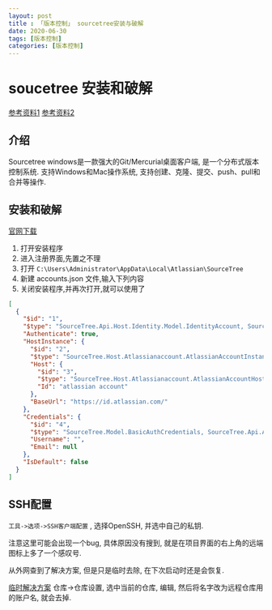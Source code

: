 ```yaml
---
layout: post
title : 「版本控制」 sourcetree安装与破解
date: 2020-06-30
tags: [版本控制]
categories: [版本控制]
---
```

# soucetree 安装和破解

[参考资料1](https://www.jianshu.com/p/d02e9fba7cf3)
[参考资料2](https://www.jianshu.com/p/d839d4571b86)

## 介绍

Sourcetree windows是一款强大的Git/Mercurial桌面客户端, 是一个分布式版本控制系统. 支持Windows和Mac操作系统, 支持创建、克隆、提交、push、pull和合并等操作.

## 安装和破解

[官网下载](https://www.sourcetreeapp.com/)

1. 打开安装程序
2. 进入注册界面,先置之不理
3. 打开 `C:\Users\Administrator\AppData\Local\Atlassian\SourceTree` 
4. 新建 accounts.json 文件,输入下列内容
5. 关闭安装程序,并再次打开,就可以使用了

``` json
[  
  {  
    "$id": "1",  
    "$type": "SourceTree.Api.Host.Identity.Model.IdentityAccount, SourceTree.Api.Host.Identity",  
    "Authenticate": true,  
    "HostInstance": {  
      "$id": "2",  
      "$type": "SourceTree.Host.Atlassianaccount.AtlassianAccountInstance, SourceTree.Host.AtlassianAccount",  
      "Host": {  
        "$id": "3",  
        "$type": "SourceTree.Host.Atlassianaccount.AtlassianAccountHost, SourceTree.Host.AtlassianAccount",  
        "Id": "atlassian account"  
      },  
      "BaseUrl": "https://id.atlassian.com/"  
    },  
    "Credentials": {  
      "$id": "4",  
      "$type": "SourceTree.Model.BasicAuthCredentials, SourceTree.Api.Account",  
      "Username": "",  
      "Email": null  
    },  
    "IsDefault": false  
  }  
]  

```

## SSH配置

`工具->选项->SSH客户端配置` , 选择OpenSSH, 并选中自己的私钥.

注意这里可能会出现一个bug, 具体原因没有搜到, 就是在项目界面的右上角的远端图标上多了一个感叹号.

从外网查到了解决方案, 但是只是临时去除, 在下次启动时还是会恢复.

[临时解决方案](https://community.atlassian.com/t5/Sourcetree-questions/Red-Exclamation-Mark-on-Remote-Icon/qaq-p/1174179)
仓库->仓库设置, 选中当前的仓库, 编辑, 然后将名字改为远程仓库用的账户名, 就会去掉.
